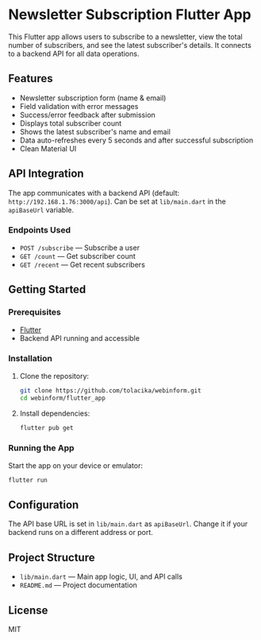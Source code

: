 # Newsletter Subscription Flutter App

This Flutter app allows users to subscribe to a newsletter, view the total number of subscribers, and see the latest subscriber's details. It connects to a backend API for all data operations.

## Features

- Newsletter subscription form (name & email)
- Field validation with error messages
- Success/error feedback after submission
- Displays total subscriber count
- Shows the latest subscriber's name and email
- Data auto-refreshes every 5 seconds and after successful subscription
- Clean Material UI

## API Integration

The app communicates with a backend API (default: `http://192.168.1.76:3000/api`). Can be set
at `lib/main.dart` in the `apiBaseUrl` variable.

### Endpoints Used
- `POST /subscribe` — Subscribe a user
- `GET /count` — Get subscriber count
- `GET /recent` — Get recent subscribers

## Getting Started

### Prerequisites
- [Flutter](https://docs.flutter.dev/get-started/install)
- Backend API running and accessible

### Installation
1. Clone the repository:
   ```bash
   git clone https://github.com/tolacika/webinform.git
   cd webinform/flutter_app
   ```
2. Install dependencies:
   ```bash
   flutter pub get
   ```

### Running the App
Start the app on your device or emulator:
```bash
flutter run
```

## Configuration

The API base URL is set in `lib/main.dart` as `apiBaseUrl`. Change it if your backend runs on a different address or port.

## Project Structure

- `lib/main.dart` — Main app logic, UI, and API calls
- `README.md` — Project documentation

## License

MIT
